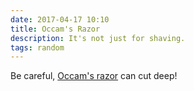 ```yaml
---
date: 2017-04-17 10:10
title: Occam's Razor
description: It's not just for shaving.
tags: random
---
```


Be careful, [Occam's razor](https://en.wikipedia.org/wiki/Occam%27s_razor) can cut deep!
